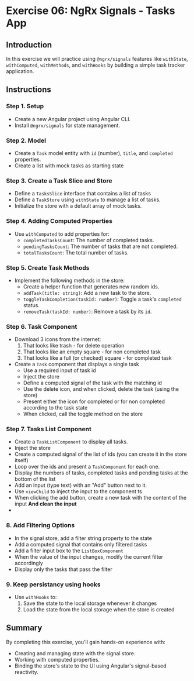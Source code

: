 # Exercise 06: NgRx Signals - Tasks App

## Introduction
In this exercise we will practice using `@ngrx/signals` features like `withState`, `withComputed`, `withMethods`, and `withHooks` by building a simple task tracker application.

## Instructions
### Step 1. Setup
- Create a new Angular project using Angular CLI.
- Install `@ngrx/signals` for state management.

### Step 2. Model
- Create a `Task` model entity with `id` (number), `title`, and `completed` properties.
- Create a list with mock tasks as starting state

### Step 3. Create a Task Slice and Store
- Define a `TasksSlice` interface that contains a list of tasks
- Define a `TaskStore` using `withState` to manage a list of tasks.
- Initialize the store with a default array of mock tasks.

### Step 4. Adding Computed Properties
- Use `withComputed` to add properties for:
  - `completedTasksCount`: The number of completed tasks.
  - `pendingTasksCount`: The number of tasks that are not completed.
  - `totalTasksCount`: The total number of tasks.

### Step 5. Create Task Methods
- Implement the following methods in the store:
  - Create a helper function that generates new random ids.
  - `addTask(title: string)`: Add a new task to the store.
  - `toggleTaskCompletion(taskId: number)`: Toggle a task's `completed` status.
  - `removeTask(taskId: number)`: Remove a task by its `id`.

### Step 6. Task Component
- Download 3 icons from the internet: 
  1. That looks like trash - for delete operation
  2. That looks like an empty square - for non completed task
  3. That looks like a full (or checked) square - for completed task
- Create a `Task` component that displays a single task
  - Use a required input of task id
  - Inject the store
  - Define a computed signal of the task with the matching id
  - Use the delete icon, and when clicked, delete the task (using the store)
  - Present either the icon for completed or for non completed according to the task state
  - When clicked, call the toggle method on the store

### Step 7. Tasks List Component
- Create a `TaskListComponent` to display all tasks.
- Inject the store
- Create a computed signal of the list of ids (you can create it in the store itself)
- Loop over the ids and present a `TaskComponent` for each one.
- Display the numbers of tasks, completed tasks and pending tasks at the bottom of the list
- Add an input (type text) with an "Add" button next to it.
- Use `viewChild` to inject the input to the component ts
- When clicking the add button, create a new task with the content of the input **And clean the input**
- 

### 8. Add Filtering Options
- In the signal store, add a filter string property to the state
- Add a computed signal that contains only filtered tasks
- Add a filter input box to the `ListBoxComponent`
- When the value of the input changes, modify the current filter accordingly
- Display only the tasks that pass the filter

### 9. Keep persistancy using hooks
- Use `withHooks` to:
    1. Save the state to the local storage whenever it changes
    2. Load the state from the local storage when the store is created


## Summary
By completing this exercise, you'll gain hands-on experience with:
- Creating and managing state with the signal store.
- Working with computed properties.
- Binding the store's state to the UI using Angular's signal-based reactivity.

